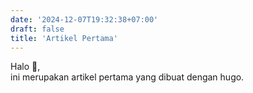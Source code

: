 ```yaml
---
date: '2024-12-07T19:32:38+07:00'
draft: false
title: 'Artikel Pertama'
---
```



Halo 👋,  
ini merupakan artikel pertama yang dibuat dengan hugo.